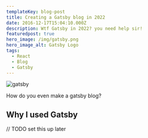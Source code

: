 ```yaml
---
templateKey: blog-post
title: Creating a Gatsby blog in 2022
date: 2016-12-17T15:04:10.000Z
description: Wtf Gatsby in 2022? you need help sir!
featuredpost: true
hero_image: /img/gatsby.png
hero_image_alt: Gatsby Logo
tags:
  - React
  - Blog
  - Gatsby
---
```


![gatsby](/img/gatsby.png)

How do you even make a gatsby blog?

## Why I used Gatsby

// TODO set this up later
